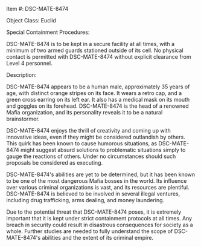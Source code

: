 Item #: DSC-MATE-8474


Object Class: Euclid


Special Containment Procedures:

DSC-MATE-8474 is to be kept in a secure facility at all times, with a minimum of two armed guards stationed outside of its cell. No physical contact is permitted with DSC-MATE-8474 without explicit clearance from Level 4 personnel.

Description:

DSC-MATE-8474 appears to be a human male, approximately 35 years of age, with distinct orange stripes on its face. It wears a retro cap, and a green cross earring on its left ear. It also has a medical mask on its mouth and goggles on its forehead. DSC-MATE-8474 is the head of a renowned Mafia organization, and its personality reveals it to be a natural brainstormer.

DSC-MATE-8474 enjoys the thrill of creativity and coming up with innovative ideas, even if they might be considered outlandish by others. This quirk has been known to cause humorous situations, as DSC-MATE-8474 might suggest absurd solutions to problematic situations simply to gauge the reactions of others. Under no circumstances should such proposals be considered as executing.

DSC-MATE-8474's abilities are yet to be determined, but it has been known to be one of the most dangerous Mafia bosses in the world. Its influence over various criminal organizations is vast, and its resources are plentiful. DSC-MATE-8474 is believed to be involved in several illegal ventures, including drug trafficking, arms dealing, and money laundering.

Due to the potential threat that DSC-MATE-8474 poses, it is extremely important that it is kept under strict containment protocols at all times. Any breach in security could result in disastrous consequences for society as a whole. Further studies are needed to fully understand the scope of DSC-MATE-8474's abilities and the extent of its criminal empire.
